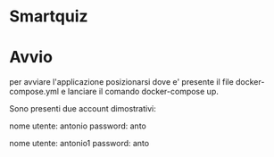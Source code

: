 # Smartquiz

# Avvio
per avviare l'applicazione posizionarsi dove e' presente il file docker-compose.yml e lanciare il comando docker-compose up.

Sono presenti due account dimostrativi: 

nome utente: antonio      password: anto

nome utente: antonio1     password: anto
